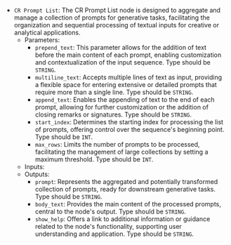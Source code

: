 - `CR Prompt List`: The CR Prompt List node is designed to aggregate and manage a collection of prompts for generative tasks, facilitating the organization and sequential processing of textual inputs for creative or analytical applications.
    - Parameters:
        - `prepend_text`: This parameter allows for the addition of text before the main content of each prompt, enabling customization and contextualization of the input sequence. Type should be `STRING`.
        - `multiline_text`: Accepts multiple lines of text as input, providing a flexible space for entering extensive or detailed prompts that require more than a single line. Type should be `STRING`.
        - `append_text`: Enables the appending of text to the end of each prompt, allowing for further customization or the addition of closing remarks or signatures. Type should be `STRING`.
        - `start_index`: Determines the starting index for processing the list of prompts, offering control over the sequence's beginning point. Type should be `INT`.
        - `max_rows`: Limits the number of prompts to be processed, facilitating the management of large collections by setting a maximum threshold. Type should be `INT`.
    - Inputs:
    - Outputs:
        - `prompt`: Represents the aggregated and potentially transformed collection of prompts, ready for downstream generative tasks. Type should be `STRING`.
        - `body_text`: Provides the main content of the processed prompts, central to the node's output. Type should be `STRING`.
        - `show_help`: Offers a link to additional information or guidance related to the node's functionality, supporting user understanding and application. Type should be `STRING`.
